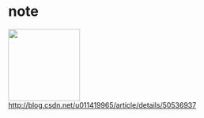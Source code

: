 # note

<img src="http://opb4jophh.bkt.clouddn.com/outu.png?ver" width="145">


<a href=http://blog.csdn.net/u011419965/article/details/50536937 target="_blank">
  http://blog.csdn.net/u011419965/article/details/50536937
</a>
